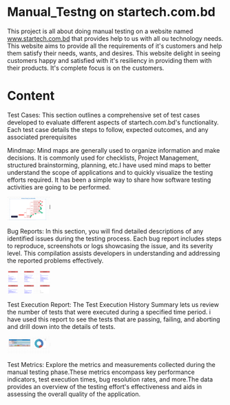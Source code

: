 # Manual_Testng on startech.com.bd
This project is all about doing manual testing on a website named  www.startech.com.bd that provides help to us with all ou technology needs. This website aims to provide all the requirements of it's customers and help them satisfy their needs, wants, and desires. This website delight in seeing customers happy and satisfied with it's resiliency in providing them with their products. It's complete focus is on the customers. 


# Content
Test Cases: This section outlines a comprehensive set of test cases developed to evaluate different aspects of startech.com.bd's functionality. Each test case details the steps to follow, expected outcomes, and any associated prerequisites

Mindmap: Mind maps are generally used to organize information and make decisions. It is commonly used for checklists, Project Management, structured brainstorming, planning, etc.I have used mind maps to better understand the scope of applications and to quickly visualize the testing efforts required. It has been a simple way to share how software testing activities are going to be performed.

<img src="https://github.com/mahin33ferdous/Manual_Testng/blob/main/screenshots/Mindmap.png" style="display: inline-block; margin: 0 auto; max-width: 100px"/>

Bug Reports: In this section, you will find detailed descriptions of any identified issues during the testing process. Each bug report includes steps to reproduce, screenshots or logs showcasing the issue, and its severity level. This compilation assists developers in understanding and addressing the reported problems effectively.

<img src="https://github.com/mahin33ferdous/Manual_Testng/blob/main/screenshots/Bug_Report.png" style="display: inline-block; margin: 0 auto; max-width: 100px"/>

Test Execution Report: The Test Execution History Summary lets us review the number of tests that were executed during a specified time period. i have used this report to see the tests that are passing, failing, and aborting and drill down into the details of tests. 

<img src="https://github.com/mahin33ferdous/Manual_Testng/blob/main/screenshots/Execution_Report.png" style="display: inline-block; margin: 0 auto; max-width: 100px"/>

Test Metrics: Explore the metrics and measurements collected during the manual testing phase.These metrics encompass key performance indicators, test execution times, bug resolution rates, and more.The data provides an overview of the testing effort's effectiveness and aids in assessing the overall quality of the application.

